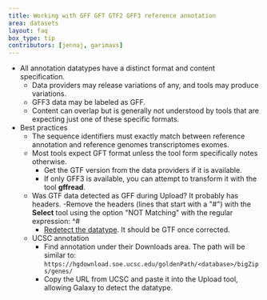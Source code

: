```yaml
---
title: Working with GFF GFT GTF2 GFF3 reference annotation
area: datasets
layout: faq
box_type: tip
contributors: [jennaj, garimavs]
---
```


- All annotation datatypes have a distinct format and content specification.
    - Data providers may release variations of any, and tools may produce variations. 
    - GFF3 data may be labeled as GFF.
    - Content can overlap but is generally not understood by tools that are expecting just one of these specific formats. 
- Best practices
    - The sequence identifiers must exactly match between reference annotation and reference genomes transcriptomes exomes.
    - Most tools expect GFT format unless the tool form specifically notes otherwise.
        - Get the GTF version from the data providers if it is available.
        - If only GFF3 is available, you can attempt to transform it with the tool **gffread**.
    - Was GTF data detected as GFF during Upload? It probably has headers.
        -Remove the headers (lines that start with a "#") with the **Select** tool using the option "NOT Matching" with the regular expression: ^#
        - [Redetect the datatype](https://training.galaxyproject.org/training-material/faqs/galaxy/#detecting-the-datatype-file-format). It should be GTF once corrected.
    - UCSC annotation
        - Find annotation under their Downloads area. The path will be similar to: `https://hgdownload.soe.ucsc.edu/goldenPath/<database>/bigZips/genes/`
        - Copy the URL from UCSC and paste it into the Upload tool, allowing Galaxy to detect the datatype.
